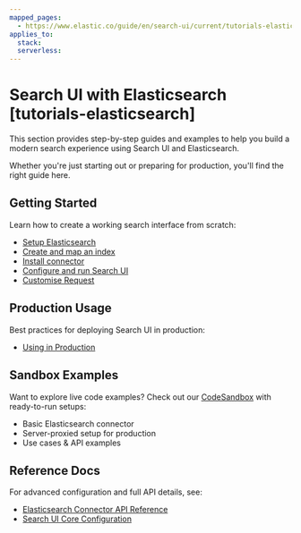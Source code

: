 ```yaml
---
mapped_pages:
  - https://www.elastic.co/guide/en/search-ui/current/tutorials-elasticsearch.html
applies_to:
  stack:
  serverless:
---
```


# Search UI with Elasticsearch [tutorials-elasticsearch]

This section provides step-by-step guides and examples to help you build a modern search experience using Search UI and Elasticsearch.

Whether you're just starting out or preparing for production, you'll find the right guide here.

## Getting Started

Learn how to create a working search interface from scratch:

- [Setup Elasticsearch](/reference/tutorials-elasticsearch-setup-cloud.md)
- [Create and map an index](/reference/tutorials-elasticsearch-setup-index.md)
- [Install connector](/reference/tutorials-elasticsearch-install-connector.md)
- [Configure and run Search UI](/reference/tutorials-elasticsearch-configure-search-ui.md)
- [Customise Request](/reference/tutorials-elasticsearch-customise-query.md)

## Production Usage

Best practices for deploying Search UI in production:

- [Using in Production](/reference/tutorials-elasticsearch-production-usage.md)

## Sandbox Examples

Want to explore live code examples? Check out our [CodeSandbox](https://codesandbox.io/p/sandbox/github/elastic/search-ui/tree/main/examples/sandbox) with ready-to-run setups:

- Basic Elasticsearch connector
- Server-proxied setup for production
- Use cases & API examples

## Reference Docs

For advanced configuration and full API details, see:

- [Elasticsearch Connector API Reference](/reference/api-connectors-elasticsearch.md)
- [Search UI Core Configuration](/reference/api-core-configuration.md)
